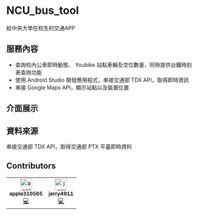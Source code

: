 # NCU_bus_tool
給中央大學在校生的交通APP

## 服務內容
- 查詢校內公車即時動態、 Youbike 站點車輛及空位數量，同時提供台鐵時刻表查詢功能
- 使用 Android Studio 開發應用程式，串接交通部 TDX API，取得即時資訊
- 串接 Google Maps API，顯示站點以及裝置位置
## 介面展示


## 資料來源
串接交通部 TDX API，取得交通部 PTX 平臺即時資料

## Contributors
<!-- ALL-CONTRIBUTORS-LIST:START - Do not remove or modify this section -->
<!-- prettier-ignore-start -->
<!-- markdownlint-disable -->
<table>
  <tr>
    <td align="center"><a href="https://github.com/apple310565"><img src="https://avatars.githubusercontent.com/u/38982314?s=96&v=4" width="32px;" alt="apple310565"/><br /><sub><b>apple310565</b></sub></a><br /><a href="https://github.com/apple310565/NCU_bus_tool/commits/master?author=apple310565" title="Code">💻</a></td>
    <td align="center"><a href="https://github.com/jerry4911"><img src="https://avatars.githubusercontent.com/u/49276651?v=4" width="32px;" alt="jerry4911"/><br /><sub><b>
jerry4911</b></sub></a><br /><a href="https://github.com/apple310565/NCU_bus_tool/commits/master?author=jerry4911" title="Code">💻</a></td>
  </tr>
</table>

<!-- markdownlint-enable -->
<!-- prettier-ignore-end -->
<!-- ALL-CONTRIBUTORS-LIST:END -->
